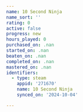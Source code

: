 ```yaml
---
name: 10 Second Ninja
name_sort: ''
rating: 0
active: false
progress: new
hours_played: 0
purchased_on: .nan
started_on: .nan
beaten_on: .nan
completed_on: .nan
mastered_on: .nan
identifiers:
  - type: steam
    appid: '271670'
    name: 10 Second Ninja
    synced_on: '2024-10-04'

---
```

